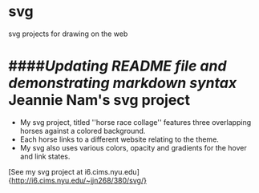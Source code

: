 # svg
svg projects for drawing on the web

####*Updating README file and demonstrating markdown syntax*
Jeannie Nam's svg project
=========================

* My svg project, titled ''horse race collage'' features three overlapping horses against a colored background. 
* Each horse links to a different website relating to the theme.
* My svg also uses various colors, opacity and gradients for the hover and link states.

[See my svg project at i6.cims.nyu.edu] {http://i6.cims.nyu.edu/~jjn268/380/svg/}
